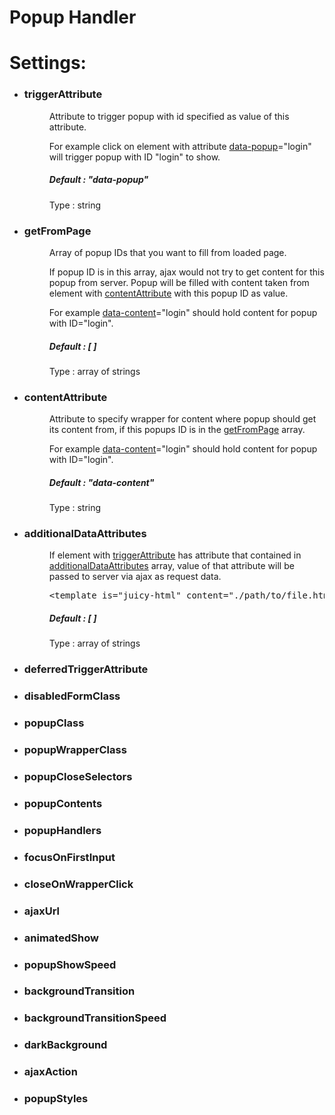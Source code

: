 # Popup Handler
<h1>Settings: </h1>
<ul>
	<li>
		<dt>
			<h3>triggerAttribute</h3>
		</dt>
		<dd>
			<p>Attribute to trigger popup with id specified as value of this attribute.</p>
			<p>For example click on element with attribute <ins>data-popup</ins>="login" will trigger popup with ID "login" to show.</p>
			<h5>Default : "data-popup"</h5>
			<p>Type : string</p>
		</dd>
	</li>
	<li>
		<dt>
			<h3>getFromPage</h3>
		</dt>
		<dd>
			<p>Array of popup IDs that you want to fill from loaded page.</p>
			<p>If popup ID is in this array, ajax would not try to get content for this popup from server. Popup will be filled with content taken from element with <ins>contentAttribute</ins> with this popup ID as value.</p>
			<p>For example <ins>data-content</ins>="login" should hold content for popup with ID="login".</p>
			<h5>Default : [ ]</h5>
			<p>Type : array of strings</p>
		</dd>
	</li>
	<li>
		<dt>
			<h3>contentAttribute</h3>
		</dt>
		<dd>
			<p>Attribute to specify wrapper for content where popup should get its content from, if this popups ID is in the <ins>getFromPage</ins> array.</p>
			<p>For example <ins>data-content</ins>="login" should hold content for popup with ID="login".</p>
			<h5>Default : "data-content"</h5>
			<p>Type : string</p>
		</dd>
	</li>
	<li>
		<dt>
			<h3>additionalDataAttributes</h3>
		</dt>
		<dd>
			<p>If element with <ins>triggerAttribute</ins> has attribute that contained in <ins>additionalDataAttributes</ins> array, value of that attribute will be passed to server via ajax as request data.</p>
			<p>
				<pre>&lt;<span class="pl-ent">template</span> <span class="pl-e">is</span>=<span class="pl-s"><span class="pl-pds">"</span>juicy-html<span class="pl-pds">"</span></span> <span class="pl-e">content</span>=<span class="pl-s"><span class="pl-pds">"</span>./path/to/file.html<span class="pl-pds">"</span></span>&gt;&lt;/<span class="pl-ent">template</span>&gt;</pre>
			</p>
			<h5>Default : [ ]</h5>
			<p>Type : array of strings</p>
		</dd>
	</li>
	<li>
		<dt>
			<h3>deferredTriggerAttribute</h3>
		</dt>
		<dd></dd>
	</li>
	<li>
		<dt>
			<h3>disabledFormClass</h3>
		</dt>
		<dd></dd>
	</li>
	<li>
		<dt>
			<h3>popupClass</h3>
		</dt>
		<dd></dd>
	</li>
	<li>
		<dt>
			<h3>popupWrapperClass</h3>
		</dt>
		<dd></dd>
	</li>
	<li>
		<dt>
			<h3>popupCloseSelectors</h3>
		</dt>
		<dd></dd>
	</li>
	<li>
		<dt>
			<h3>popupContents</h3>
		</dt>
		<dd></dd>
	</li>
	<li>
		<dt>
			<h3>popupHandlers</h3>
		</dt>
		<dd></dd>
	</li>
	<li>
		<dt>
			<h3>focusOnFirstInput</h3>
		</dt>
		<dd></dd>
	</li>
	<li>
		<dt>
			<h3>closeOnWrapperClick</h3>
		</dt>
		<dd></dd>
	</li>
	<li>
		<dt>
			<h3>ajaxUrl</h3>
		</dt>
		<dd></dd>
	</li>
	<li>
		<dt>
			<h3>animatedShow</h3>
		</dt>
		<dd></dd>
	</li>
	<li>
		<dt>
			<h3>popupShowSpeed</h3>
		</dt>
		<dd></dd>
	</li>
	<li>
		<dt>
			<h3>backgroundTransition</h3>
		</dt>
		<dd></dd>
	</li>
	<li>
		<dt>
			<h3>backgroundTransitionSpeed</h3>
		</dt>
		<dd></dd>
	</li>
	<li>
		<dt>
			<h3>darkBackground</h3>
		</dt>
		<dd></dd>
	</li>
	<li>
		<dt>
			<h3>ajaxAction</h3>
		</dt>
		<dd></dd>
	</li>
	<li>
		<dt>
			<h3>popupStyles</h3>
		</dt>
		<dd></dd>
	</li>
</ul>